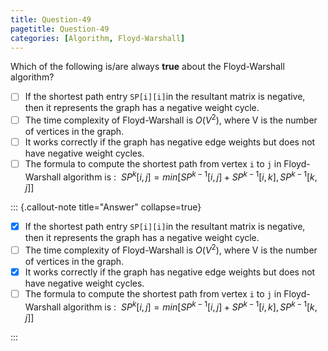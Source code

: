 ```yaml
---
title: Question-49
pagetitle: Question-49
categories: [Algorithm, Floyd-Warshall]
---
```


Which of the following is/are always **true** about the Floyd-Warshall algorithm?

- [ ] If the shortest path entry `SP[i][i]`in the resultant matrix is negative, then it represents the graph has a negative weight cycle.
- [ ] The time complexity of Floyd-Warshall is $O(V^2)$, where V is the number of vertices in the graph.
- [ ] It works correctly if the graph has negative edge weights but does not have negative weight cycles.
- [ ] The formula to compute the shortest path from vertex `i` to `j` in Floyd-Warshall algorithm is :
​      $SP^k[i,j]=min[SP^{k−1}[i,j]+SP^{k−1}[i,k], SP^{k−1}[k,j]]$

::: {.callout-note title="Answer" collapse=true}

- [x] If the shortest path entry `SP[i][i]`in the resultant matrix is negative, then it represents the graph has a negative weight cycle.
- [ ] The time complexity of Floyd-Warshall is $O(V^2)$, where V is the number of vertices in the graph.
- [x] It works correctly if the graph has negative edge weights but does not have negative weight cycles.
- [ ] The formula to compute the shortest path from vertex `i` to `j` in Floyd-Warshall algorithm is :
​      $SP^k[i,j]=min[SP^{k−1}[i,j]+SP^{k−1}[i,k], SP^{k−1}[k,j]]$

:::
